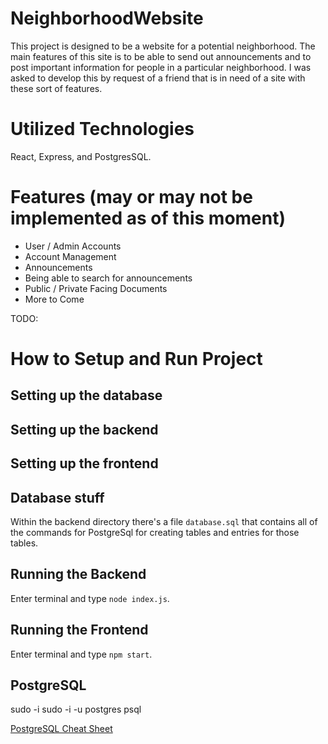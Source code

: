 # NeighborhoodWebsite
This project is designed to be a website for a potential neighborhood. The main features of this site is to be able to send out announcements and to post important information for people in a particular neighborhood. I was asked to develop this by request of a friend that is in need of a site with these sort of features. 

# Utilized Technologies
React, Express, and PostgresSQL.

# Features (may or may not be implemented as of this moment)
* User / Admin Accounts
* Account Management
* Announcements 
* Being able to search for announcements
* Public / Private Facing Documents
* More to Come

TODO: 
# How to Setup and Run Project
## Setting up the database
## Setting up the backend
## Setting up the frontend

## Database stuff
Within the backend directory there's a file `database.sql` that contains all of the commands for PostgreSql for creating tables and entries for those tables.

## Running the Backend
Enter terminal and type `node index.js`.

## Running the Frontend
Enter terminal and type `npm start`.


## PostgreSQL
sudo -i 
sudo -i -u postgres 
psql

[PostgreSQL Cheat Sheet](https://www.postgresqltutorial.com/postgresql-cheat-sheet/)